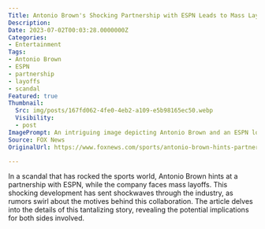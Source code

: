```yaml
---
Title: Antonio Brown's Shocking Partnership with ESPN Leads to Mass Layoffs and Scandalous Revelations!
Description: 
Date: 2023-07-02T00:03:28.0000000Z
Categories:
- Entertainment
Tags:
- Antonio Brown
- ESPN
- partnership
- layoffs
- scandal
Featured: true
Thumbnail:
  Src: img/posts/167fd062-4fe0-4eb2-a109-e5b98165ec50.webp
  Visibility:
  - post
ImagePrompt: An intriguing image depicting Antonio Brown and an ESPN logo entangled in a web of controversy, symbolizing the scandalous partnership and subsequent layoffs.
Source: FOX News
OriginalUrl: https://www.foxnews.com/sports/antonio-brown-hints-partnership-espn-company-layoffs

---
```

In a scandal that has rocked the sports world, Antonio Brown hints at a partnership with ESPN, while the company faces mass layoffs. This shocking development has sent shockwaves through the industry, as rumors swirl about the motives behind this collaboration. The article delves into the details of this tantalizing story, revealing the potential implications for both sides involved.